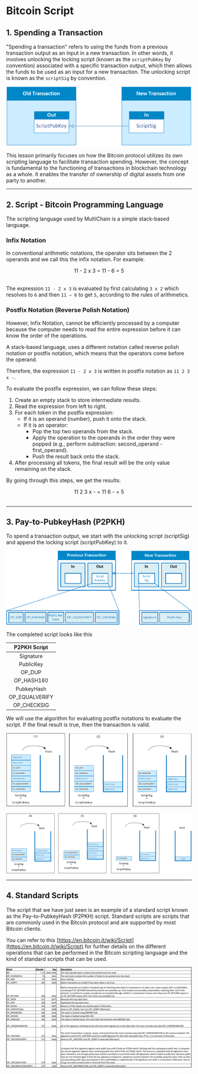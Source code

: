 # Bitcoin Script

## 1. Spending a Transaction

"Spending a transaction" refers to using the funds from a previous transaction output as an input in a new transaction. In other words, it involves unlocking the locking script (known as the `scriptPubKey` by convention) associated with a specific transaction output, which then allows the funds to be used as an input for a new transaction. The unlocking script is known as the `scriptSig` by convention.

![mc-9-1](./img/mc-9-1.png)

This lesson primarily focuses on how the Bitcoin protocol utilizes its own scripting language to facilitate transaction spending. However, the concept is fundamental to the functioning of transactions in blockchain technology as a whole. It enables the transfer of ownership of digital assets from one party to another.

---

## 2. Script - Bitcoin Programming Language

The scripting language used by MultiChain is a simple stack-based language.

### Infix Notation

In conventional arithmetic notations, the operator sits between the 2 operands and we call this the infix notation. For example.

<center>11 - 2 x 3 = 11 - 6 = 5 </center>  
<br />

The expression `11 - 2 x 3` is evaluated by first calculating `3 x 2` which resolves to `6` and then `11 – 6` to get `5`, according to the rules of arithmetics.

### Postfix Notation (Reverse Polish Notation)

However, Infix Notation, cannot be efficiently processed by a computer because the computer needs to read the entire expression before it can
know the order of the operations.

A stack-based language, uses a different notation called reverse polish notation or postfix notation, which means that the operators come before the operand.

Therefore, the expression `11 - 2 x 3` is written in postfix notation as `11 2 3 x -`.

To evaluate the postfix expression, we can follow these steps:

1. Create an empty stack to store intermediate results.
2. Read the expression from left to right.
3. For each token in the postfix expression:
    - If it is an operand (number), push it onto the stack.
    - If it is an operator:
        - Pop the top two operands from the stack.
        - Apply the operation to the operands in the order they were popped (e.g., perform subtraction: second_operand - first_operand).
        - Push the result back onto the stack.
4. After processing all tokens, the final result will be the only value remaining on the stack.

By going through this steps, we get the results:

<center>11 2 3 x - = 11 6 - = 5</center>
<br />

---

## 3. Pay-to-PubkeyHash (P2PKH)

To spend a transaction output, we start with the unlocking script (scriptSig) and append the locking script (scriptPubKey) to it.

![mc-9-2](./img/mc-9-2.png)

The completed script looks like this

|  P2PKH Script  |
| :------------: |
|   Signature    |
|   PublicKey    |
|     OP_DUP     |
|   OP_HASH160   |
|   PubkeyHash   |
| OP_EQUALVERIFY |
|  OP_CHECKSIG   |

We will use the algorithm for evaluating postfix notations to evaluate the script. If the final result is true, then the transaction is valid.

![mc-9-3](./img/mc-9-3.png)

![mc-9-4](./img/mc-9-4.png)

---

## 4. Standard Scripts

The script that we have just seen is an example of a standard script known as the Pay-to-PubkeyHash (P2PKH) script. Standard scripts are scripts that are commonly used in the Bitcoin protocol and are supported by most Bitcoin clients.

You can refer to this [https://en.bitcoin.it/wiki/Script](https://en.bitcoin.it/wiki/Script) for further details on the different operations that can be performed in the Bitcoin scripting language and the kind of standard scripts that can be used.

![mc-9-5](./img/mc-9-5.png)
